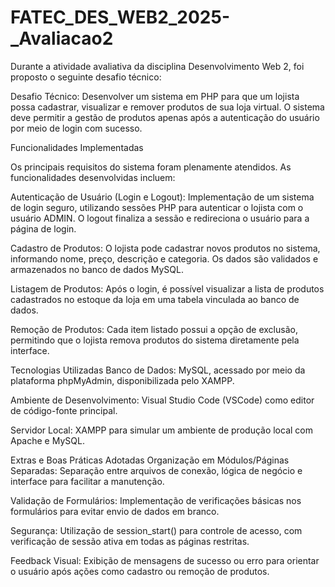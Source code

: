 # FATEC_DES_WEB2_2025-_Avaliacao2
Durante a atividade avaliativa da disciplina Desenvolvimento Web 2, foi proposto o seguinte desafio técnico:

Desafio Técnico:
Desenvolver um sistema em PHP para que um lojista possa cadastrar, visualizar e remover produtos de sua loja virtual.
O sistema deve permitir a gestão de produtos apenas após a autenticação do usuário por meio de login com sucesso.

Funcionalidades Implementadas

Os principais requisitos do sistema foram plenamente atendidos. As funcionalidades desenvolvidas incluem:

Autenticação de Usuário (Login e Logout):
Implementação de um sistema de login seguro, utilizando sessões PHP para autenticar o lojista com o usuário ADMIN. O logout finaliza a sessão e redireciona o usuário para a página de login.

Cadastro de Produtos:
O lojista pode cadastrar novos produtos no sistema, informando nome, preço, descrição e categoria. Os dados são validados e armazenados no banco de dados MySQL.

Listagem de Produtos:
Após o login, é possível visualizar a lista de produtos cadastrados no estoque da loja em uma tabela vinculada ao banco de dados.

Remoção de Produtos:
Cada item listado possui a opção de exclusão, permitindo que o lojista remova produtos do sistema diretamente pela interface.

Tecnologias Utilizadas
Banco de Dados: MySQL, acessado por meio da plataforma phpMyAdmin, disponibilizada pelo XAMPP.

Ambiente de Desenvolvimento: Visual Studio Code (VSCode) como editor de código-fonte principal.

Servidor Local: XAMPP para simular um ambiente de produção local com Apache e MySQL.

Extras e Boas Práticas Adotadas
Organização em Módulos/Páginas Separadas: Separação entre arquivos de conexão, lógica de negócio e interface para facilitar a manutenção.

Validação de Formulários: Implementação de verificações básicas nos formulários para evitar envio de dados em branco.

Segurança: Utilização de session_start() para controle de acesso, com verificação de sessão ativa em todas as páginas restritas.

Feedback Visual: Exibição de mensagens de sucesso ou erro para orientar o usuário após ações como cadastro ou remoção de produtos.
